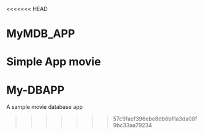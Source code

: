 <<<<<<< HEAD
# MyMDB_APP
Simple App movie
=======
# My-DBAPP
A sample movie database app
>>>>>>> 57c9faef396ebe8db6b11a3da08f9bc33aa79234
